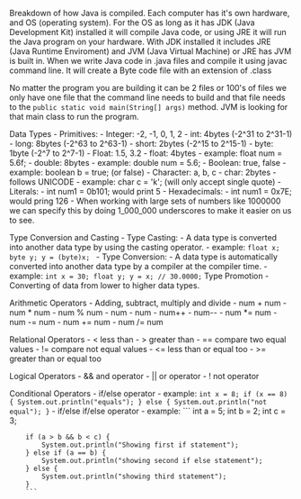 Breakdown of how Java is compiled. Each computer has it's own hardware, and OS (operating system). For the OS as long as it has JDK (Java Development Kit) installed it will compile Java code, or using JRE it will run the Java program on your hardware. With JDK installed it includes JRE (Java Runtime Enviroment) and JVM (Java Virtual Machine) or JRE has JVM is built in. When we write Java code in .java files and compile it using javac command line. It will create a Byte code file with an extension of .class

No matter the program you are building it can be 2 files or 100's of files we only have one file that the command line needs to build and that file needs to the `public static void main(String[] args)` method. JVM is looking for that main class to run the program.

Data Types
    - Primitives:
        - Integer: -2, -1, 0, 1, 2
            - int: 4bytes (-2^31 to 2^31-1)
            - long: 8bytes (-2^63 to 2^63-1)
            - short: 2bytes (-2^15 to 2^15-1)
            - byte: 1byte (-2^7 to 2^7-1)
        - Float: 1.5, 3.2
            - float: 4bytes
                - example: float num = 5.6f;
            - double: 8bytes
                - example: double num = 5.6;
        - Boolean: true, false
            - example: boolean b = true; (or false)
        - Character: a, b, c
            - char: 2bytes
                - follows UNICODE
                - example: char c = 'k'; (will only accept single quote)
    - Literals:
        - int num1 = 0b101; would print 5
        - Hexadecimals:
            - int num1 = 0x7E; would pring 126
        - When working with large sets of numbers like 1000000 we can specify this by doing 1_000_000 underscores to make it easier on us to see.

Type Conversion and Casting
    - Type Casting:
        - A data type is converted into another data type by using the casting operator.
            - example:
            ```
            float x;
            byte y;
            y = (byte)x; 
            ```
    - Type Conversion:
        - A data type is automatically converted into another data type by a compiler at the compiler time.
            - example:
            ```
            int x = 30;
            float y;
            y = x; // 30.0000;
            ```
Type Promotion
    - Converting of data from lower to higher data types.


Arithmetic Operators
    - Adding, subtract, multiply and divide
        - num + num
        - num * num
        - num % num
        - num - num
        - num++
        - num--
        - num *= num
        - num -= num
        - num += num
        - num /= num
    

Relational Operators
    - < less than
    - > greater than
    - == compare two equal values
    - != compare not equal values
    - <= less than or equal too
    - >= greater than or equal too


Logical Operators
    - && and operator
    - || or operator
    - ! not operator

Conditional Operators
    - if/else operator
        - example:
        ```
        int x = 8;
        if (x == 8) {
            System.out.println("equals");
        } else {
            System.out.println("not equal");
        }
        ```
    - if/else if/else operator
        - example:
        ```
        int a = 5;
        int b = 2;
        int c = 3;

        if (a > b && b < c) {
            System.out.println("Showing first if statement");
        } else if (a == b) {
            System.out.println("showing second if else statement");
        } else {
            System.out.println("showing third statement");
        }
        ```